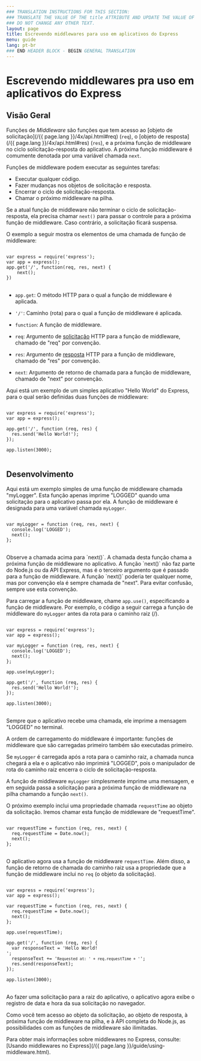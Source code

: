 ```yaml
---
### TRANSLATION INSTRUCTIONS FOR THIS SECTION:
### TRANSLATE THE VALUE OF THE title ATTRIBUTE AND UPDATE THE VALUE OF THE lang ATTRIBUTE. 
### DO NOT CHANGE ANY OTHER TEXT. 
layout: page
title: Escrevendo middlewares para uso em aplicativos do Express
menu: guide
lang: pt-br
### END HEADER BLOCK - BEGIN GENERAL TRANSLATION
---
```


# Escrevendo middlewares pra uso em aplicativos do Express

<h2>Visão Geral</h2>

Funções de *Middleware* são funções que tem acesso
ao [objeto de solicitação](/{{ page.lang }}/4x/api.html#req)
(`req`), o [objeto de resposta](/{{ page.lang }}/4x/api.html#res)
(`res`), e a próxima função de middleware no ciclo
solicitação-resposta do aplicativo. A próxima função middleware é
comumente denotada por uma variável chamada `next`.

Funções de middleware podem executar as seguintes tarefas:

* Executar qualquer código.
* Fazer mudanças nos objetos de solicitação e resposta.
* Encerrar o ciclo de solicitação-resposta.
* Chamar o próximo middleware na pilha.

Se a atual função de middleware não terminar o ciclo de
solicitação-resposta, ela precisa chamar `next()`
para passar o controle para a próxima função de middleware. Caso
contrário, a solicitação ficará suspensa.

O exemplo a seguir mostra os elementos de uma chamada de função de middleware:

<pre>
<code class="language-javascript" translate="no">
var express = require('express');
var app = express();
app.get('/', function(req, res, next) {
	next();
})
</code>
</pre>

* <code>app.get</code>: O método HTTP para o qual a função de middleware é aplicada.

* <code>'/'</code>: Caminho (rota) para o qual a função de middleware é aplicada.

* <code>function</code>: A função de middleware.

* <code>req</code>: Argumento de <a href="../4x/api.html#req">solicitação</a> HTTP para a função de middleware, chamado de "req" por convenção.

* <code>res</code>: Argumento de <a href="../4x/api.html#res">resposta</a> HTTP para a função de middleware, chamado de "res" por convenção.

* <code>next</code>: Argumento de retorno de chamada para a função de middleware, chamado de "next" por convenção.

Aqui está um exemplo de um simples aplicativo "Hello World" do
Express, para o qual serão definidas duas funções de middleware:

<pre>
<code class="language-javascript" translate="no">
var express = require('express');
var app = express();

app.get('/', function (req, res) {
  res.send('Hello World!');
});

app.listen(3000);
</code>
</pre>

<h2>Desenvolvimento</h2>

Aqui está um exemplo simples de uma função de middleware chamada "myLogger". Esta
função apenas imprime "LOGGED" quando uma solicitação para o aplicativo passa por ela. A
função de middleware é designada para uma variável chamada `myLogger`.

<pre>
<code class="language-javascript" translate="no">
var myLogger = function (req, res, next) {
  console.log('LOGGED');
  next();
};
</code>
</pre>

<div class="doc-box doc-notice" markdown="1">
Observe a chamada acima para `next()`.  A chamada
desta função chama a próxima função de middleware no aplicativo.
A função `next()` não faz parte do Node.js
ou da API Express, mas é o terceiro argumento que é passado para a
função de middleware. A função `next()` poderia ter
qualquer nome, mas por convenção ela é sempre chamada de "next". Para
evitar confusão, sempre use esta convenção.
</div>

Para carregar a função de middleware, chame `app.use()`, especificando a função de middleware.
Por exemplo, o código a seguir carrega a função de middleware do `myLogger` antes da rota para o caminho raiz (/).

<pre>
<code class="language-javascript" translate="no">
var express = require('express');
var app = express();

var myLogger = function (req, res, next) {
  console.log('LOGGED');
  next();
};

app.use(myLogger);

app.get('/', function (req, res) {
  res.send('Hello World!');
});

app.listen(3000);
</code>
</pre>

Sempre que o aplicativo recebe uma chamada, ele imprime a mensagem "LOGGED" no terminal.

A ordem de carregamento do middleware é importante: funções de middleware que são carregadas primeiro também são executadas primeiro.


Se `myLogger` é carregada após a rota para o
caminho raiz, a chamada nunca chegará a ela e o aplicativo não
imprimirá "LOGGED", pois o manipulador de rota do caminho raiz
encerra o ciclo de solicitação-resposta.

A função de middleware `myLogger` simplesmente imprime uma mensagem, e em seguida passa a solicitação para a próxima
função de middleware na pilha chamando a função `next()`.

O próximo exemplo inclui uma propriedade chamada
`requestTime` ao objeto da solicitação. Iremos
chamar esta função de middleware de "requestTime".

<pre>
<code class="language-javascript" translate="no">
var requestTime = function (req, res, next) {
  req.requestTime = Date.now();
  next();
};
</code>
</pre>

O aplicativo agora usa a função de middleware `requestTime`. Além
disso, a função de retorno de chamada do caminho raiz usa a
propriedade que a função de middleware inclui no
`req` (o objeto da solicitação).

<pre>
<code class="language-javascript" translate="no">
var express = require('express');
var app = express();

var requestTime = function (req, res, next) {
  req.requestTime = Date.now();
  next();
};

app.use(requestTime);

app.get('/', function (req, res) {
  var responseText = 'Hello World!<br>';
  responseText += '<small>Requested at: ' + req.requestTime + '</small>';
  res.send(responseText);
});

app.listen(3000);
</code>
</pre>

Ao fazer uma solicitação para a raiz do aplicativo, o
aplicativo agora exibe o registro de data e hora da sua solicitação
no navegador.

Como você tem acesso ao objeto da solicitação, ao objeto de
resposta, à próxima função de middleware na pilha, e à API completa do
Node.js, as possibilidades com as funções de middleware são ilimitadas.

Para obter mais informações sobre middlewares no Express,
consulte: [Usando
middlewares no Express](/{{ page.lang }}/guide/using-middleware.html).
